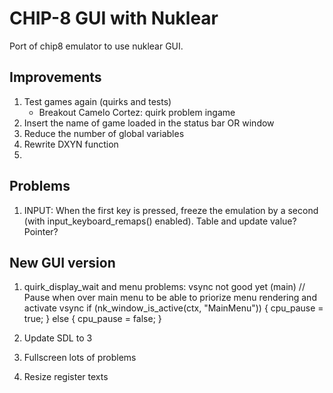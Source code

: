 # CHIP-8 GUI with Nuklear

Port of chip8 emulator to use nuklear GUI.

## Improvements

1) Test games again (quirks and tests)
    * Breakout Camelo Cortez: quirk problem ingame
2) Insert the name of game loaded in the status bar OR window
3) Reduce the number of global variables
4) Rewrite DXYN function
5) 

## Problems
1) INPUT: When the first key is pressed, freeze the emulation by a second (with input_keyboard_remaps() enabled). Table and update value? Pointer?

## New GUI version

1) quirk_display_wait and menu problems:
 	vsync not good yet (main)
		// Pause when over main menu to be able to priorize menu rendering and activate vsync
		if (nk_window_is_active(ctx, "MainMenu")) {
			cpu_pause = true;
		} else {
			cpu_pause = false;
		}

2) Update SDL to 3

3) Fullscreen lots of problems

4) Resize register texts
